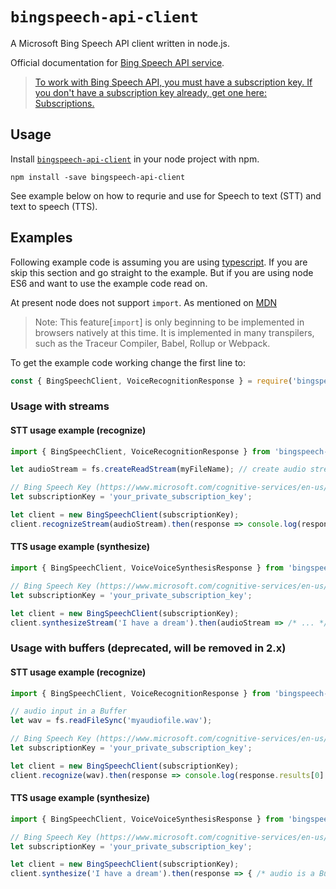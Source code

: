 # `bingspeech-api-client`

A Microsoft Bing Speech API client written in node.js.

Official documentation for [Bing Speech API service](https://docs.microsoft.com/en-us/azure/cognitive-services/speech/home).

>[To work with Bing Speech API, you must have a subscription key. If you don't have a subscription key already, get one here: Subscriptions.](https://docs.microsoft.com/en-us/azure/cognitive-services/speech/getstarted/getstartedjswebsockets)



## Usage

Install [`bingspeech-api-client`](https://www.npmjs.com/package/bingspeech-api-client) in your node project with npm.

```
npm install -save bingspeech-api-client
```

See example below on how to requrie and use for Speech to text (STT) and text to speech (TTS).


## Examples 

Following example code is assuming you are using [typescript](https://www.typescriptlang.org/). If you are skip this section and go straight to the example. But if you are using node ES6 and want to use the example code read on. 

At present node does not support `import`. As mentioned on [MDN](https://developer.mozilla.org/en/docs/Web/JavaScript/Reference/Statements/import)

>Note: This feature[`import`] is only beginning to be implemented in browsers natively at this time. It is implemented in many transpilers, such as the Traceur Compiler, Babel, Rollup or Webpack.


To get the example code working change the first line to: 

```js
const { BingSpeechClient, VoiceRecognitionResponse } = require('bingspeech-api-client');
```


### Usage with streams

#### STT usage example (recognize)

```javascript
import { BingSpeechClient, VoiceRecognitionResponse } from 'bingspeech-api-client';

let audioStream = fs.createReadStream(myFileName); // create audio stream from any source

// Bing Speech Key (https://www.microsoft.com/cognitive-services/en-us/subscriptions)
let subscriptionKey = 'your_private_subscription_key';

let client = new BingSpeechClient(subscriptionKey);
client.recognizeStream(audioStream).then(response => console.log(response.results[0].name));
```

#### TTS usage example (synthesize)

```javascript
import { BingSpeechClient, VoiceVoiceSynthesisResponse } from 'bingspeech-api-client';

// Bing Speech Key (https://www.microsoft.com/cognitive-services/en-us/subscriptions)
let subscriptionKey = 'your_private_subscription_key';

let client = new BingSpeechClient(subscriptionKey);
client.synthesizeStream('I have a dream').then(audioStream => /* ... */);
```

### Usage with buffers (deprecated, will be removed in 2.x)

#### STT usage example (recognize)

```javascript
import { BingSpeechClient, VoiceRecognitionResponse } from 'bingspeech-api-client';

// audio input in a Buffer
let wav = fs.readFileSync('myaudiofile.wav');

// Bing Speech Key (https://www.microsoft.com/cognitive-services/en-us/subscriptions)
let subscriptionKey = 'your_private_subscription_key';

let client = new BingSpeechClient(subscriptionKey);
client.recognize(wav).then(response => console.log(response.results[0].name));
```

#### TTS usage example (synthesize)

```javascript
import { BingSpeechClient, VoiceVoiceSynthesisResponse } from 'bingspeech-api-client';

// Bing Speech Key (https://www.microsoft.com/cognitive-services/en-us/subscriptions)
let subscriptionKey = 'your_private_subscription_key';

let client = new BingSpeechClient(subscriptionKey);
client.synthesize('I have a dream').then(response => { /* audio is a Buffer in response.wave */ });
```

